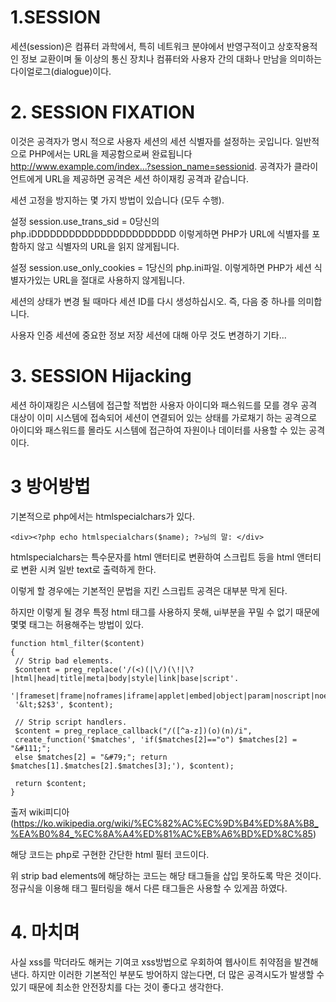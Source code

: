 # 1.SESSION
세션(session)은 컴퓨터 과학에서, 특히 네트워크 분야에서 반영구적이고 상호작용적인 정보 교환이며 둘 이상의 통신 장치나 컴퓨터와 사용자 간의 대화나 만남을 의미하는 다이얼로그(dialogue)이다.
# 2. SESSION FIXATION
이것은 공격자가 명시 적으로 사용자 세션의 세션 식별자를 설정하는 곳입니다. 일반적으로 PHP에서는 URL을 제공함으로써 완료됩니다 http://www.example.com/index...?session_name=sessionid. 공격자가 클라이언트에게 URL을 제공하면 공격은 세션 하이재킹 공격과 같습니다.

세션 고정을 방지하는 몇 가지 방법이 있습니다 (모두 수행).

설정 session.use_trans_sid = 0당신의 php.iDDDDDDDDDDDDDDDDDDDDDDD 이렇게하면 PHP가 URL에 식별자를 포함하지 않고 식별자의 URL을 읽지 않게됩니다.

설정 session.use_only_cookies = 1당신의 php.ini파일. 이렇게하면 PHP가 세션 식별자가있는 URL을 절대로 사용하지 않게됩니다.

세션의 상태가 변경 될 때마다 세션 ID를 다시 생성하십시오. 즉, 다음 중 하나를 의미합니다.

사용자 인증
세션에 중요한 정보 저장
세션에 대해 아무 것도 변경하기
기타...
# 3. SESSION Hijacking
세션 하이재킹은 시스템에 접근할 적법한 사용자 아이디와 패스워드를 모를 경우 공격 대상이 이미 시스템에 접속되어 세션이 연결되어 있는 상태를 가로채기 하는 공격으로 아이디와 패스워드를 몰라도 시스템에 접근하여 자원이나 데이터를 사용할 수 있는 공격이다.



# 3 방어방법
기본적으로 php에서는 htmlspecialchars가 있다.
```
<div><?php echo htmlspecialchars($name); ?>님의 말: </div>
```
htmlspecialchars는 특수문자를 html 앤터티로 변환하여 스크립트 등을 html 앤터티로 변환 시켜 일반 text로 출력하게 한다.

이렇게 할 경우에는 기본적인 문법을 지킨 스크립트 공격은 대부분 막게 된다.

하지만 이렇게 될 경우 특정 html 태그를 사용하지 못해, ui부분을 꾸밀 수 없기 때문에 몇몇 태그는 허용해주는 방법이 있다.

```
function html_filter($content)
{
 // Strip bad elements.
 $content = preg_replace('/(<)(|\/)(\!|\?|html|head|title|meta|body|style|link|base|script'.
 '|frameset|frame|noframes|iframe|applet|embed|object|param|noscript|noembed|map|area|basefont|xmp|plaintext|comment)/i',
 '&lt;$2$3', $content);

 // Strip script handlers.
 $content = preg_replace_callback("/([^a-z])(o)(n)/i",
 create_function('$matches', 'if($matches[2]=="o") $matches[2] = "&#111;";
 else $matches[2] = "&#79;"; return $matches[1].$matches[2].$matches[3];'), $content);

 return $content;
}
```
출저 wiki피디아(https://ko.wikipedia.org/wiki/%EC%82%AC%EC%9D%B4%ED%8A%B8_%EA%B0%84_%EC%8A%A4%ED%81%AC%EB%A6%BD%ED%8C%85)

해당 코드는 php로 구현한 간단한 html 필터 코드이다.

위 strip bad elements에 해당하는 코드는 해당 태그들을 삽입 못하도록 막은 것이다. 정규식을 이용해 태그 필터링을 해서 
다른 태그들은 사용할 수 있게끔 하였다.

# 4. 마치며
사실 xss를 막더라도 해커는 기여코 xss방법으로 우회하여 웹사이트 취약점을 발견해낸다. 하지만 이러한 기본적인 부분도 방어하지 않는다면, 더 많은 공격시도가 발생할 수 있기 때문에 최소한 안전장치를 다는 것이 좋다고 생각한다.
